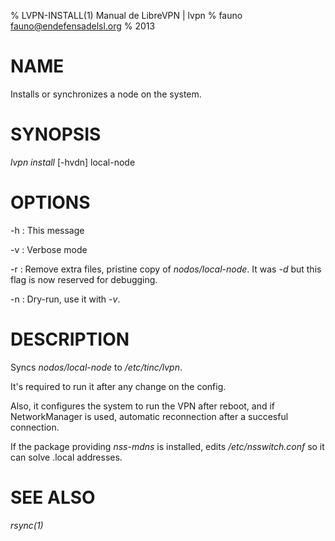 % LVPN-INSTALL(1) Manual de LibreVPN | lvpn
% fauno <fauno@endefensadelsl.org>
% 2013

# NAME

Installs or synchronizes a node on the system.


# SYNOPSIS

_lvpn install_ [-hvdn] local-node


# OPTIONS

-h
:    This message

-v
:    Verbose mode

-r
:    Remove extra files, pristine copy of _nodos/local-node_.  It was
     _-d_ but this flag is now reserved for debugging.

-n
:    Dry-run, use it with _-v_.


# DESCRIPTION

Syncs  _nodos/local-node_ to _/etc/tinc/lvpn_.

It's required to run it after any change on the config.

Also, it configures the system to run the VPN after reboot, and if
NetworkManager is used, automatic reconnection after a succesful
connection.

If the package providing _nss-mdns_ is installed, edits
_/etc/nsswitch.conf_ so it can solve .local addresses.


# SEE ALSO

_rsync(1)_

